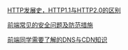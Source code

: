 [HTTP发展史，HTTP1.1与HTTP2.0的区别](https://juejin.cn/post/7079936383925616653)

[前端常见的安全问题及防范措施](https://juejin.cn/post/7067697624626757646)

[前端同学需要了解的DNS与CDN知识](https://mp.weixin.qq.com/s/6oA4SXvC868JnW7hp4_CcQ)